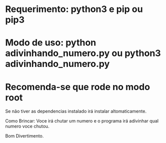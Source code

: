 # Requerimento: python3 e pip ou pip3

# Modo de uso: python adivinhando_numero.py ou python3 adivinhando_numero.py 
# Recomenda-se que rode no modo root

Se não tiver as dependencias instalado irá instalar altomaticamente.

Como Brincar: Voce irá chutar um numero e o programa irá adivinhar qual numero voce chutou.

Bom Divertimento.
